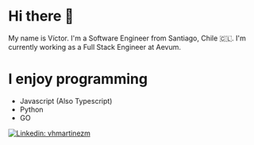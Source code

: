 # Hi there 👋

My name is Víctor. I'm a Software Engineer from Santiago, Chile 🇨🇱. I'm currently working as a Full Stack Engineer at Aevum.

# I enjoy programming

* Javascript (Also Typescript)
* Python
* GO

[![Linkedin: vhmartinezm](https://img.shields.io/badge/-vhmartinezm-blue?style=flat-square&logo=Linkedin&logoColor=white&link=https://www.linkedin.com/in/vhmartinezm/)](https://www.linkedin.com/in/vhmartinezm/)
